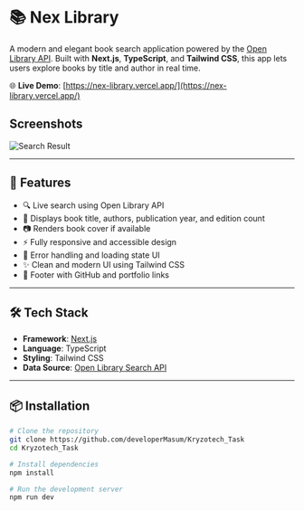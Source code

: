 # 📚 Nex Library

A modern and elegant book search application powered by the [Open Library API](https://openlibrary.org/dev/docs/api/search).
Built with **Next.js**, **TypeScript**, and **Tailwind CSS**, this app lets users explore books by title and author in real time.

🌐 **Live Demo**: [https://nex-library.vercel.app/](https://nex-library.vercel.app/)

## Screenshots

![Search Result](https://i.ibb.co.com/1YJkkLKr/Screenshot-2025-04-21-223812.png)

---

## 🚀 Features

- 🔍 Live search using Open Library API
- 📘 Displays book title, authors, publication year, and edition count
- 📷 Renders book cover if available
- ⚡ Fully responsive and accessible design
- 🧭 Error handling and loading state UI
- ✨ Clean and modern UI using Tailwind CSS
- 🔗 Footer with GitHub and portfolio links

---

## 🛠️ Tech Stack

- **Framework**: [Next.js](https://nextjs.org/)
- **Language**: TypeScript
- **Styling**: Tailwind CSS
- **Data Source**: [Open Library Search API](https://openlibrary.org/dev/docs/api/search)

---

## 📦 Installation

```bash
# Clone the repository
git clone https://github.com/developerMasum/Kryzotech_Task
cd Kryzotech_Task

# Install dependencies
npm install

# Run the development server
npm run dev
```
